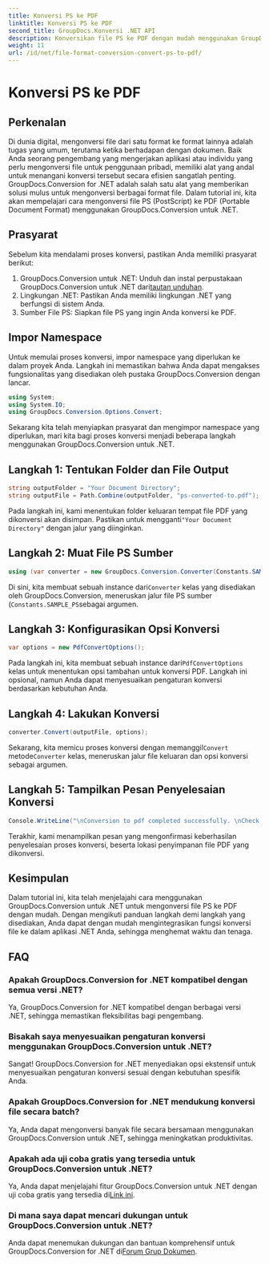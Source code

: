 ```yaml
---
title: Konversi PS ke PDF
linktitle: Konversi PS ke PDF
second_title: GroupDocs.Konversi .NET API
description: Konversikan file PS ke PDF dengan mudah menggunakan GroupDocs.Conversion untuk .NET. Integrasikan fungsionalitas konversi file dengan mulus ke dalam aplikasi .NET Anda.
weight: 11
url: /id/net/file-format-conversion-convert-ps-to-pdf/
---
```


# Konversi PS ke PDF

## Perkenalan
Di dunia digital, mengonversi file dari satu format ke format lainnya adalah tugas yang umum, terutama ketika berhadapan dengan dokumen. Baik Anda seorang pengembang yang mengerjakan aplikasi atau individu yang perlu mengonversi file untuk penggunaan pribadi, memiliki alat yang andal untuk menangani konversi tersebut secara efisien sangatlah penting. GroupDocs.Conversion for .NET adalah salah satu alat yang memberikan solusi mulus untuk mengonversi berbagai format file. Dalam tutorial ini, kita akan mempelajari cara mengonversi file PS (PostScript) ke PDF (Portable Document Format) menggunakan GroupDocs.Conversion untuk .NET.
## Prasyarat
Sebelum kita mendalami proses konversi, pastikan Anda memiliki prasyarat berikut:
1. GroupDocs.Conversion untuk .NET: Unduh dan instal perpustakaan GroupDocs.Conversion untuk .NET dari[tautan unduhan](https://releases.groupdocs.com/conversion/net/).
2. Lingkungan .NET: Pastikan Anda memiliki lingkungan .NET yang berfungsi di sistem Anda.
3. Sumber File PS: Siapkan file PS yang ingin Anda konversi ke PDF.

## Impor Namespace
Untuk memulai proses konversi, impor namespace yang diperlukan ke dalam proyek Anda. Langkah ini memastikan bahwa Anda dapat mengakses fungsionalitas yang disediakan oleh pustaka GroupDocs.Conversion dengan lancar.

```csharp
using System;
using System.IO;
using GroupDocs.Conversion.Options.Convert;
```

Sekarang kita telah menyiapkan prasyarat dan mengimpor namespace yang diperlukan, mari kita bagi proses konversi menjadi beberapa langkah menggunakan GroupDocs.Conversion untuk .NET.
## Langkah 1: Tentukan Folder dan File Output
```csharp
string outputFolder = "Your Document Directory";
string outputFile = Path.Combine(outputFolder, "ps-converted-to.pdf");
```
 Pada langkah ini, kami menentukan folder keluaran tempat file PDF yang dikonversi akan disimpan. Pastikan untuk mengganti`"Your Document Directory"` dengan jalur yang diinginkan.
## Langkah 2: Muat File PS Sumber
```csharp
using (var converter = new GroupDocs.Conversion.Converter(Constants.SAMPLE_PS))
```
 Di sini, kita membuat sebuah instance dari`Converter` kelas yang disediakan oleh GroupDocs.Conversion, meneruskan jalur file PS sumber (`Constants.SAMPLE_PS`sebagai argumen.
## Langkah 3: Konfigurasikan Opsi Konversi
```csharp
var options = new PdfConvertOptions();
```
 Pada langkah ini, kita membuat sebuah instance dari`PdfConvertOptions` kelas untuk menentukan opsi tambahan untuk konversi PDF. Langkah ini opsional, namun Anda dapat menyesuaikan pengaturan konversi berdasarkan kebutuhan Anda.
## Langkah 4: Lakukan Konversi
```csharp
converter.Convert(outputFile, options);
```
 Sekarang, kita memicu proses konversi dengan memanggil`Convert` metode`Converter` kelas, meneruskan jalur file keluaran dan opsi konversi sebagai argumen.
## Langkah 5: Tampilkan Pesan Penyelesaian Konversi
```csharp
Console.WriteLine("\nConversion to pdf completed successfully. \nCheck output in {0}", outputFolder);
```
Terakhir, kami menampilkan pesan yang mengonfirmasi keberhasilan penyelesaian proses konversi, beserta lokasi penyimpanan file PDF yang dikonversi.

## Kesimpulan
Dalam tutorial ini, kita telah menjelajahi cara menggunakan GroupDocs.Conversion untuk .NET untuk mengonversi file PS ke PDF dengan mudah. Dengan mengikuti panduan langkah demi langkah yang disediakan, Anda dapat dengan mudah mengintegrasikan fungsi konversi file ke dalam aplikasi .NET Anda, sehingga menghemat waktu dan tenaga.
## FAQ
### Apakah GroupDocs.Conversion for .NET kompatibel dengan semua versi .NET?
Ya, GroupDocs.Conversion for .NET kompatibel dengan berbagai versi .NET, sehingga memastikan fleksibilitas bagi pengembang.
### Bisakah saya menyesuaikan pengaturan konversi menggunakan GroupDocs.Conversion untuk .NET?
Sangat! GroupDocs.Conversion for .NET menyediakan opsi ekstensif untuk menyesuaikan pengaturan konversi sesuai dengan kebutuhan spesifik Anda.
### Apakah GroupDocs.Conversion for .NET mendukung konversi file secara batch?
Ya, Anda dapat mengonversi banyak file secara bersamaan menggunakan GroupDocs.Conversion untuk .NET, sehingga meningkatkan produktivitas.
### Apakah ada uji coba gratis yang tersedia untuk GroupDocs.Conversion untuk .NET?
 Ya, Anda dapat menjelajahi fitur GroupDocs.Conversion untuk .NET dengan uji coba gratis yang tersedia di[Link ini](https://releases.groupdocs.com/).
### Di mana saya dapat mencari dukungan untuk GroupDocs.Conversion untuk .NET?
 Anda dapat menemukan dukungan dan bantuan komprehensif untuk GroupDocs.Conversion for .NET di[Forum Grup Dokumen](https://forum.groupdocs.com/c/conversion/11).